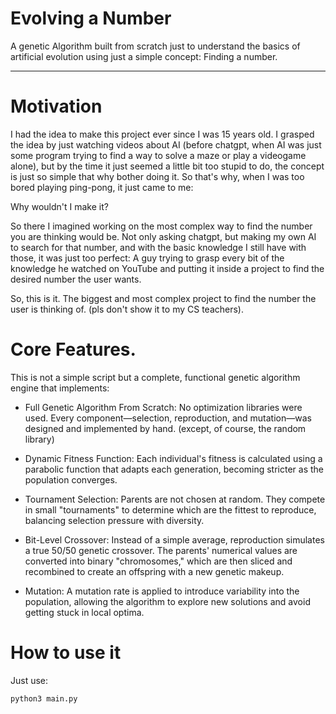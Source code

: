 # Evolving a Number
A genetic Algorithm built from scratch just to understand the basics of artificial evolution
using just a simple concept: Finding a number.

---
# Motivation
I had the idea to make this project ever since I was 15 years old. I grasped the idea by just
watching videos about AI (before chatgpt, when AI was just some program trying to find a way to
solve a maze or play a videogame alone), but by the time it just seemed a little bit too stupid
to do, the concept is just so simple that why bother doing it. So that's why, when I was too 
bored playing ping-pong, it just came to me:

Why wouldn't I make it?

So there I imagined working on the most complex way to find the number you are thinking would
be. Not only asking chatgpt, but making my own AI to search for that number, and with the 
basic knowledge I still have with those, it was just too perfect: A guy trying to grasp 
every bit of the knowledge he watched on YouTube and putting it inside a project to find the
desired number the user wants.

So, this is it. The biggest and most complex project to find the number the user is thinking
of.
(pls don't show it to my CS teachers).

# Core Features.

This is not a simple script but a complete, functional genetic algorithm engine that implements:

- Full Genetic Algorithm From Scratch: No optimization libraries were used. Every
component—selection, reproduction, and mutation—was designed and implemented by hand. (except, of
course, the random library)

- Dynamic Fitness Function: Each individual's fitness is calculated using a parabolic function that
 adapts each generation, becoming stricter as the population converges.

- Tournament Selection: Parents are not chosen at random. They compete in small "tournaments" to
determine which are the fittest to reproduce, balancing selection pressure with diversity.

- Bit-Level Crossover: Instead of a simple average, reproduction simulates a true 50/50 genetic
 crossover. The parents' numerical values are converted into binary "chromosomes," which are then
 sliced and recombined to create an offspring with a new genetic makeup.

- Mutation: A mutation rate is applied to introduce variability into the population, allowing the
 algorithm to explore new solutions and avoid getting stuck in local optima.

# How to use it

Just use:

 `python3 main.py`


